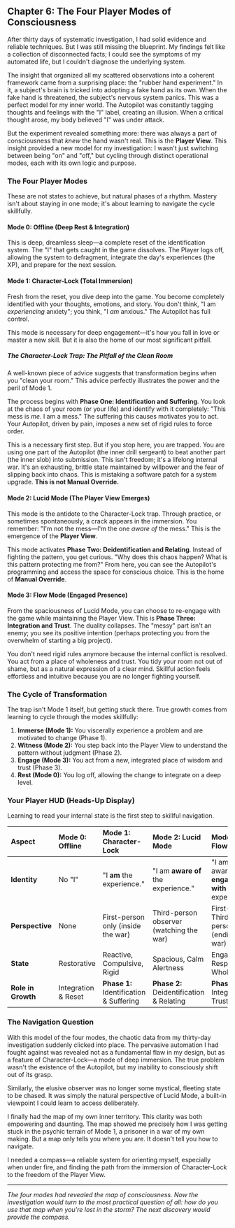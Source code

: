 ## Chapter 6: The Four Player Modes of Consciousness

After thirty days of systematic investigation, I had solid evidence and reliable techniques. But I was still missing the blueprint. My findings felt like a collection of disconnected facts; I could see the symptoms of my automated life, but I couldn't diagnose the underlying system.

The insight that organized all my scattered observations into a coherent framework came from a surprising place: the "rubber hand experiment." In it, a subject's brain is tricked into adopting a fake hand as its own. When the fake hand is threatened, the subject's nervous system panics. This was a perfect model for my inner world. The Autopilot was constantly tagging thoughts and feelings with the "I" label, creating an illusion. When a critical thought arose, my body believed "I" was under attack.

But the experiment revealed something more: there was always a part of consciousness that *knew* the hand wasn't real. This is the **Player View**. This insight provided a new model for my investigation: I wasn't just switching between being "on" and "off," but cycling through distinct operational modes, each with its own logic and purpose.

### The Four Player Modes

These are not states to achieve, but natural phases of a rhythm. Mastery isn't about staying in one mode; it's about learning to navigate the cycle skillfully.

#### Mode 0: Offline (Deep Rest & Integration)
This is deep, dreamless sleep—a complete reset of the identification system. The "I" that gets caught in the game dissolves. The Player logs off, allowing the system to defragment, integrate the day's experiences (the XP), and prepare for the next session.

#### Mode 1: Character-Lock (Total Immersion)
Fresh from the reset, you dive deep into the game. You become completely identified with your thoughts, emotions, and story. You don't think, "I am *experiencing* anxiety"; you think, "I *am* anxious." The Autopilot has full control.

This mode is necessary for deep engagement—it's how you fall in love or master a new skill. But it is also the home of our most significant pitfall.

##### The Character-Lock Trap: The Pitfall of the Clean Room
A well-known piece of advice suggests that transformation begins when you "clean your room." This advice perfectly illustrates the power and the peril of Mode 1.

The process begins with **Phase One: Identification and Suffering**. You look at the chaos of your room (or your life) and identify with it completely: "This mess is *me*. I am a mess." The suffering this causes motivates you to act. Your Autopilot, driven by pain, imposes a new set of rigid rules to force order.

This is a necessary first step. But if you stop here, you are trapped. You are using one part of the Autopilot (the inner drill sergeant) to beat another part (the inner slob) into submission. This isn't freedom; it's a lifelong internal war. It's an exhausting, brittle state maintained by willpower and the fear of slipping back into chaos. This is mistaking a software patch for a system upgrade. **This is not Manual Override.**

#### Mode 2: Lucid Mode (The Player View Emerges)
This mode is the antidote to the Character-Lock trap. Through practice, or sometimes spontaneously, a crack appears in the immersion. You remember: "I'm not the mess—I'm the one *aware of* the mess." This is the emergence of the **Player View**.

This mode activates **Phase Two: Deidentification and Relating**. Instead of fighting the pattern, you get curious. "Why does this chaos happen? What is this pattern protecting me from?" From here, you can see the Autopilot's programming and access the space for conscious choice. This is the home of **Manual Override**.

#### Mode 3: Flow Mode (Engaged Presence)
From the spaciousness of Lucid Mode, you can choose to re-engage with the game while maintaining the Player View. This is **Phase Three: Integration and Trust**. The duality collapses. The "messy" part isn't an enemy; you see its positive intention (perhaps protecting you from the overwhelm of starting a big project).

You don't need rigid rules anymore because the internal conflict is resolved. You act from a place of wholeness and trust. You tidy your room not out of shame, but as a natural expression of a clear mind. Skillful action feels effortless and intuitive because you are no longer fighting yourself.

### The Cycle of Transformation

The trap isn't Mode 1 itself, but getting stuck there. True growth comes from learning to cycle through the modes skillfully:

1.  **Immerse (Mode 1):** You viscerally experience a problem and are motivated to change (Phase 1).
2.  **Witness (Mode 2):** You step back into the Player View to understand the pattern without judgment (Phase 2).
3.  **Engage (Mode 3):** You act from a new, integrated place of wisdom and trust (Phase 3).
4.  **Rest (Mode 0):** You log off, allowing the change to integrate on a deep level.

### Your Player HUD (Heads-Up Display)

Learning to read your internal state is the first step to skillful navigation.

| **Aspect** | **Mode 0: Offline** | **Mode 1: Character-Lock** | **Mode 2: Lucid Mode** | **Mode 3: Flow Mode** |
| :--- | :--- | :--- | :--- | :--- |
| **Identity** | No "I" | "I **am** the experience." | "I am **aware of** the experience." | "I am awareness **engaging with** the experience." |
| **Perspective** | None | First-person only (inside the war) | Third-person observer (watching the war) | First- & Third-person (ending the war) |
| **State** | Restorative | Reactive, Compulsive, Rigid | Spacious, Calm Alertness | Engaged, Responsive, Whole |
| **Role in Growth** | Integration & Reset | **Phase 1:** Identification & Suffering | **Phase 2:** Deidentification & Relating | **Phase 3:** Integration & Trust |

### The Navigation Question

With this model of the four modes, the chaotic data from my thirty-day investigation suddenly clicked into place. The pervasive automation I had fought against was revealed not as a fundamental flaw in my design, but as a feature of Character-Lock—a mode of deep immersion. The true problem wasn't the existence of the Autopilot, but my inability to consciously shift out of its grasp.

Similarly, the elusive observer was no longer some mystical, fleeting state to be chased. It was simply the natural perspective of Lucid Mode, a built-in viewpoint I could learn to access deliberately.

I finally had the map of my own inner territory. This clarity was both empowering and daunting. The map showed me precisely how I was getting stuck in the psychic terrain of Mode 1, a prisoner in a war of my own making. But a map only tells you where you are. It doesn't tell you how to navigate.

I needed a compass—a reliable system for orienting myself, especially when under fire, and finding the path from the immersion of Character-Lock to the freedom of the Player View.

---
*The four modes had revealed the map of consciousness. Now the investigation would turn to the most practical question of all: how do you use that map when you're lost in the storm? The next discovery would provide the compass.*
